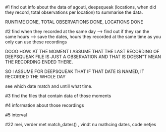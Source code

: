 #1 find out info about the data of agouti, deepsqueak (locations, when did they record, total observations per location) to summarise the data.

RUNTIME DONE, TOTAL OBSERVATIONS DONE, LOCATIONS DONE

#2 find when they recorded at the same day --> find out if they ran the same hours --> save the dates, hours they recorded at the same time as you only can use these recordings

DOOO
HOW:
AT THE MOMENT I ASSUME THAT THE LAST RECORDING OF DEEPSQUEAK FILE IS JUST A OBSERVATION AND THAT IS DOESN"T MEAN THE RECORDING ENDED THERE.

SO I ASSUME FOR DEEPSQUEAK THAT IF THAT DATE IS NAMED, IT RECORDED THE WHOLE DAY

see which date match and untill what time.

#3 find the files that contain data of those moments

#4 information about those recordings

#5 interval


#22 mei, verder met match_dates() , vindt nu mathcing dates, code netjes

